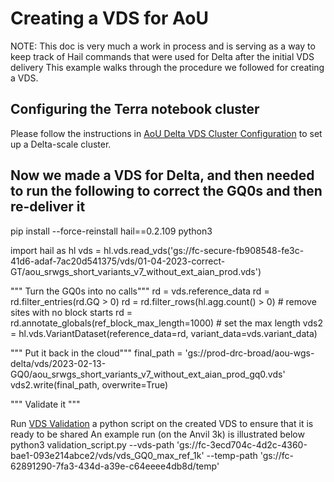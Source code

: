 # Creating a VDS for AoU

NOTE: This doc is very much a work in process and is serving as a way to keep track of Hail commands that were used for Delta after the initial VDS delivery
This example walks through the procedure we followed for creating a VDS.

## Configuring the Terra notebook cluster

Please follow the instructions
in [AoU Delta VDS Cluster Configuration](cluster/AoU%20Delta%20VDS%20Cluster%20Configuration.md) to set up a Delta-scale
cluster.


## Now we made a VDS for Delta, and then needed to run the following to correct the GQ0s and then re-deliver it

pip install --force-reinstall  hail==0.2.109
python3

import hail as hl
vds = hl.vds.read_vds('gs://fc-secure-fb908548-fe3c-41d6-adaf-7ac20d541375/vds/01-04-2023-correct-GT/aou_srwgs_short_variants_v7_without_ext_aian_prod.vds')

""" Turn the GQ0s into no calls"""
rd = vds.reference_data
rd = rd.filter_entries(rd.GQ > 0)
rd = rd.filter_rows(hl.agg.count() > 0) # remove sites with no block starts
rd = rd.annotate_globals(ref_block_max_length=1000) # set the max length
vds2 = hl.vds.VariantDataset(reference_data=rd, variant_data=vds.variant_data)

""" Put it back in the cloud"""
final_path = 'gs://prod-drc-broad/aou-wgs-delta/vds/2023-02-13-GQ0/aou_srwgs_short_variants_v7_without_ext_aian_prod_gq0.vds'
vds2.write(final_path, overwrite=True)

""" Validate it """

Run [VDS Validation](vds_validation.py) a python script on the created VDS to ensure that it is ready to be shared
An example run (on the Anvil 3k) is illustrated below
python3 validation_script.py --vds-path 'gs://fc-3ecd704c-4d2c-4360-bae1-093e214abce2/vds/vds_GQ0_max_ref_1k' --temp-path 'gs://fc-62891290-7fa3-434d-a39e-c64eeee4db8d/temp'
